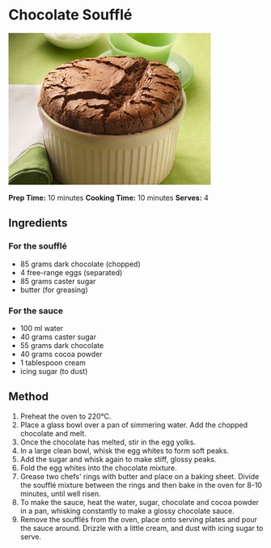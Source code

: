 # Chocolate Soufflé

![Name](resources/chocolate-souffle.jpg)

**Prep Time:** 10 minutes
**Cooking Time:** 10 minutes
**Serves:** 4

## Ingredients
### For the soufflé
- 85 grams dark chocolate (chopped)
- 4 free-range eggs (separated)
- 85 grams caster sugar
- butter (for greasing)

### For the sauce
- 100 ml water
- 40 grams caster sugar
- 55 grams dark chocolate
- 40 grams cocoa powder
- 1 tablespoon cream
- icing sugar (to dust)

## Method
1. Preheat the oven to 220°C.
1. Place a glass bowl over a pan of simmering water. Add the chopped chocolate and melt.
1. Once the chocolate has melted, stir in the egg yolks.
1. In a large clean bowl, whisk the egg whites to form soft peaks.
1. Add the sugar and whisk again to make stiff, glossy peaks.
1. Fold the egg whites into the chocolate mixture.
1. Grease two chefs' rings with butter and place on a baking sheet. Divide the soufflé mixture between the rings and then bake in the oven for 8-10 minutes, until well risen.
1. To make the sauce, heat the water, sugar, chocolate and cocoa powder in a pan, whisking constantly to make a glossy chocolate sauce.
1. Remove the soufflés from the oven, place onto serving plates and pour the sauce around. Drizzle with a little cream, and dust with icing sugar to serve.